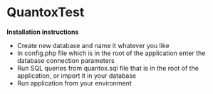 # QuantoxTest

**Installation instructions**

- Create new database and name it whatever you like
- In config.php file which is in the root of the application enter the database connection parameters
- Run SQL queries from quantox.sql file that is in the root of the application, or import it in your database
- Run application from your environment

